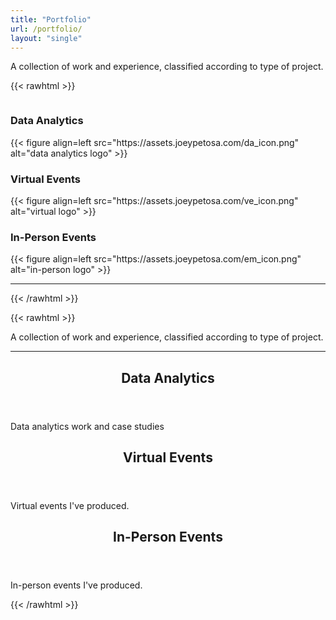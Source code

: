 ```yaml
---
title: "Portfolio"
url: /portfolio/
layout: "single"
---
```



A collection of work and experience, classified according to type of project. 


{{< rawhtml >}}

  <div id="columncards">
    <div class="row">
      <div class="column">
        <div class="card">
          <h3>Data Analytics</h3>
          {{< figure align=left src="https://assets.joeypetosa.com/da_icon.png" alt="data analytics logo" >}}
        </div> 
      </div>
      <div class="column">
        <div class="card">
          <h3>Virtual Events</h3>
          {{< figure align=left src="https://assets.joeypetosa.com/ve_icon.png" alt="virtual logo" >}}
        </div>
      </div>
      <div class="column">
        <div class="card">
          <h3>In-Person Events</h3>
          {{< figure align=left src="https://assets.joeypetosa.com/em_icon.png" alt="in-person logo" >}}
        </div>
      </div>
    </div>
    <hr>
  </div>
{{< /rawhtml >}}

{{< rawhtml >}}
  <div class="post-content">
    <p>
    A collection of work and experience, classified according to type of project. 
    </p>
    <hr>
  </div>
  
  <article class="post-entry">
   <header class="entry-header">
     <h2>Data Analytics </h2>
   </header>
   <section class="entry-content">
      <p>Data analytics work and case studies</p>
   </section>
   <a class="entry-link" aria-label="post link to Data Analytics" href="https://www.joeypetosa.com/portfolio/data-analytics/"></a>
  </article>
  
  <article class="post-entry">
    <header class="entry-header">
     <h2>Virtual Events </h2>
    </header>
    <section class="entry-content">
     <p>Virtual events I've produced.</p>
    </section>
    <a class="entry-link" aria-label="post link to Virtual Events" href="https://www.joeypetosa.com/portfolio/virtual-events/"></a>
  </article>
  
  <article class="post-entry">
    <header class="entry-header">
     <h2>In-Person Events </h2>
    </header>
    <section class="entry-content">
      <p>In-person events I've produced.</p>
    </section>
    <a class="entry-link" aria-label="post link to In-Person Events" href="https://www.joeypetosa.com/portfolio/in-person-events/"></a>
  </article>

</main>
{{< /rawhtml >}} 
